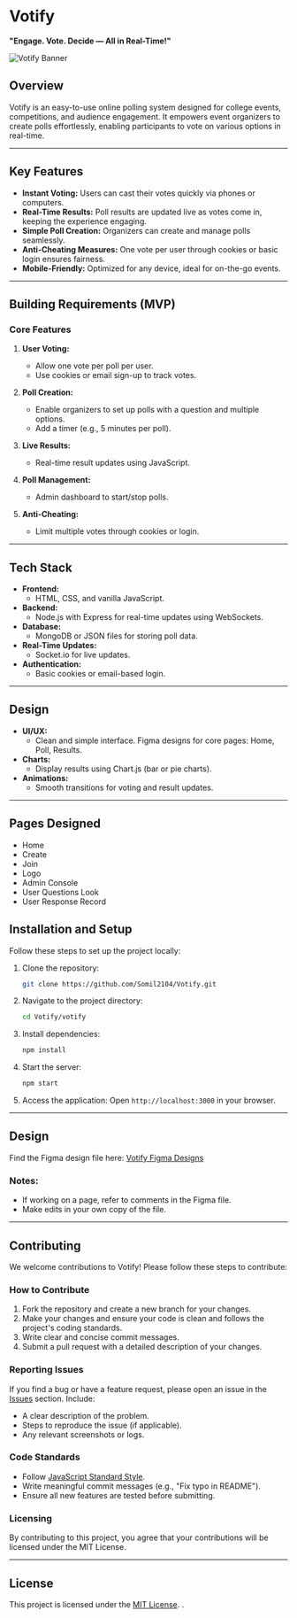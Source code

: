 # Votify

**"Engage. Vote. Decide — All in Real-Time!"**

![Votify Banner](./Banner.png) <!-- Add your banner image here -->

## Overview

Votify is an easy-to-use online polling system designed for college events, competitions, and audience engagement. It empowers event organizers to create polls effortlessly, enabling participants to vote on various options in real-time.

---

## Key Features

- **Instant Voting:** Users can cast their votes quickly via phones or computers.
- **Real-Time Results:** Poll results are updated live as votes come in, keeping the experience engaging.
- **Simple Poll Creation:** Organizers can create and manage polls seamlessly.
- **Anti-Cheating Measures:** One vote per user through cookies or basic login ensures fairness.
- **Mobile-Friendly:** Optimized for any device, ideal for on-the-go events.

---

## Building Requirements (MVP)

### Core Features

1. **User Voting:**
   - Allow one vote per poll per user.
   - Use cookies or email sign-up to track votes.

2. **Poll Creation:**
   - Enable organizers to set up polls with a question and multiple options.
   - Add a timer (e.g., 5 minutes per poll).

3. **Live Results:**
   - Real-time result updates using JavaScript.

4. **Poll Management:**
   - Admin dashboard to start/stop polls.

5. **Anti-Cheating:**
   - Limit multiple votes through cookies or login.

---

## Tech Stack

- **Frontend:**
  - HTML, CSS, and vanilla JavaScript.
- **Backend:**
  - Node.js with Express for real-time updates using WebSockets.
- **Database:**
  - MongoDB or JSON files for storing poll data.
- **Real-Time Updates:**
  - Socket.io for live updates.
- **Authentication:**
  - Basic cookies or email-based login.

---

## Design

- **UI/UX:**
  - Clean and simple interface. Figma designs for core pages: Home, Poll, Results.
- **Charts:**
  - Display results using Chart.js (bar or pie charts).
- **Animations:**
  - Smooth transitions for voting and result updates.

---

## Pages Designed
- Home
- Create
- Join
- Logo
- Admin Console
- User Questions Look
- User Response Record

## Installation and Setup

Follow these steps to set up the project locally:

1. Clone the repository:
   ```bash
   git clone https://github.com/Somil2104/Votify.git
   ```

2. Navigate to the project directory:
   ```bash
   cd Votify/votify
   ```

3. Install dependencies:
   ```bash
   npm install
   ```

4. Start the server:
   ```bash
   npm start
   ```

5. Access the application:
   Open `http://localhost:3000` in your browser.

---

## Design

Find the Figma design file here: [Votify Figma Designs](https://www.figma.com/design/RlhrjSkortr6FLQDRyF68k/Votify?node-id=0-1&t=QuPx6rbVaSGWdx2M-1)

### Notes:
- If working on a page, refer to comments in the Figma file.
- Make edits in your own copy of the file.

---

## Contributing

We welcome contributions to Votify! Please follow these steps to contribute:

### How to Contribute

1. Fork the repository and create a new branch for your changes.
2. Make your changes and ensure your code is clean and follows the project's coding standards.
3. Write clear and concise commit messages.
4. Submit a pull request with a detailed description of your changes.

### Reporting Issues

If you find a bug or have a feature request, please open an issue in the [Issues](https://github.com/your-username/votify/issues) section. Include:
- A clear description of the problem.
- Steps to reproduce the issue (if applicable).
- Any relevant screenshots or logs.

### Code Standards

- Follow [JavaScript Standard Style](https://standardjs.com/).
- Write meaningful commit messages (e.g., "Fix typo in README").
- Ensure all new features are tested before submitting.

### Licensing

By contributing to this project, you agree that your contributions will be licensed under the MIT License.

---

## License

This project is licensed under the [MIT License](./votify/LICENSE).
.
